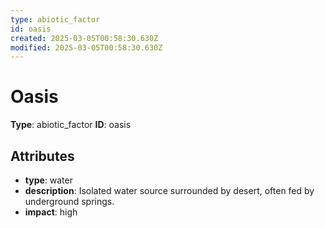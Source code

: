 ```yaml
---
type: abiotic_factor
id: oasis
created: 2025-03-05T00:58:30.630Z
modified: 2025-03-05T00:58:30.630Z
---
```


# Oasis

**Type**: abiotic_factor
**ID**: oasis

## Attributes

- **type**: water
- **description**: Isolated water source surrounded by desert, often fed by underground springs.
- **impact**: high

